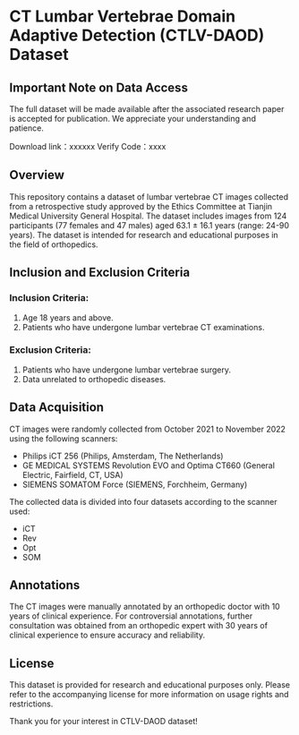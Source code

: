 # CT Lumbar Vertebrae Domain Adaptive Detection (CTLV-DAOD) Dataset  

## Important Note on Data Access  

The full dataset will be made available after the associated research paper is accepted for publication. We appreciate your understanding and patience.  

Download link：xxxxxx Verify Code：xxxx

## Overview  

This repository contains a dataset of lumbar vertebrae CT images collected from a retrospective study approved by the Ethics Committee at Tianjin Medical University General Hospital. The dataset includes images from 124 participants (77 females and 47 males) aged 63.1 ± 16.1 years (range: 24-90 years). The dataset is intended for research and educational purposes in the field of orthopedics.  



## Inclusion and Exclusion Criteria  

### Inclusion Criteria:  
1. Age 18 years and above.  
2. Patients who have undergone lumbar vertebrae CT examinations.  

### Exclusion Criteria:  
1. Patients who have undergone lumbar vertebrae surgery.  
2. Data unrelated to orthopedic diseases.  

## Data Acquisition  

CT images were randomly collected from October 2021 to November 2022 using the following scanners:  
- Philips iCT 256 (Philips, Amsterdam, The Netherlands)  
- GE MEDICAL SYSTEMS Revolution EVO and Optima CT660 (General Electric, Fairfield, CT, USA)  
- SIEMENS SOMATOM Force (SIEMENS, Forchheim, Germany)  

The collected data is divided into four datasets according to the scanner used:  
- iCT  
- Rev  
- Opt  
- SOM  

## Annotations  

The CT images were manually annotated by an orthopedic doctor with 10 years of clinical experience. For controversial annotations, further consultation was obtained from an orthopedic expert with 30 years of clinical experience to ensure accuracy and reliability.  

## License  

This dataset is provided for research and educational purposes only. Please refer to the accompanying license for more information on usage rights and restrictions.  

Thank you for your interest in CTLV-DAOD dataset!
